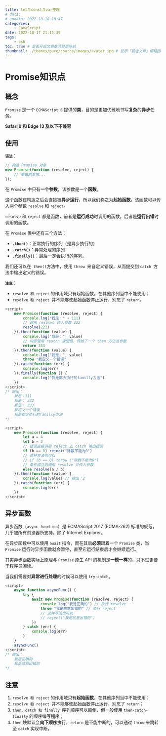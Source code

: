 ```yaml
---
title: let与const与var整理
# data:
# updata: 2022-10-18 18:47
categories: 
    - JavaScript
date: 2022-10-17 21:15:39
tags: 
    - es6
toc: true # 是否开启文章章节目录导航
thumbnail: ./themes/pure/source/images/avatar.jpg # 显示「最近文章」缩略图
---
```

# Promise知识点

## 概念

`Promise` 是一个 `ECMAScript 6` 提供的**类**，目的是更加优雅地书写**复杂**的**异步**任务。

**Safari 9 和 Edge 13 及以下不兼容**

## 使用 

**`语法`**：

```js
// 构造 Promise 对象
new Promise(function (resolve, reject) {
    // 要做的事情...
});
```

在 `Promise` 中只有**一个参数**，该参数是一个**函数**。

这个函数在构造之后会直接被**异步运行**，所以我们称之为**起始函数**。该函数可以传入两个参数 `resolve` 和 `reject`。

`resolve` 和 `reject` 都是函数，前者是**运行成功**时调用的函数，后者是**运行出错**时调用的函数。

在 `Promise` 类中还有三个方法：

-  **`.then()`**：正常执行的序列（是异步执行的）
-  **`.catch()`**：异常处理的序列
-  **`.finally()`**：最后一定会执行的序列。

我们还可以在` then()`方法中，使用 `throw `来自定义错误，从而提交到 `catch `方法中输出定义的错误。

**`注意`**：

- `resolve 和 reject` 的作用域只有起始函数，在其他序列当中不能使用；
- `resolve 和 reject `并不能够使起始函数停止运行，别忘了 `return`。

```js
<script>
    new Promise(function (resolve, reject) {
        console.log("我是：" + 111)
        // 调用 resolve 传入参数 222
        resolve(222)
    }).then(function (value) {
        console.log("我是：", value)
        // 内部使用 reutrn 返回值，传给下一个 then 方法当参数
        return 333
    }).then(function (value) {
        console.log("我是：", value)
        throw "我定义一个错误"
    }).catch(function (err) {
        console.log(err)
    }).finally(function () {
        console.log("我是都会执行的fanilly方法")
    })
</script>
/* 输出：
	我是：111
	我是： 222
	我是： 333
	我定义一个错误
	我是都会执行的fanilly方法
*/
```

```js
<script>
    new Promise(function (resolve, reject) {
        let a = 4
        let b = 2
        // 错误直接调用 reject 去 catch 输出错误
        if (b == 0) reject("除数不能为0")
        // 这种方法也可以
        // if (b == 0) throw ("除数不能为0")
        // 条件成立则调用 resolve 并传入参数
        else resolve(a / b)
    }).then(function (value) {
        console.log(value) // 输出：2
    }).catch(function (err) {
        console.log(err)
    })
</script>
```

## 异步函数

异步函数（`async function`）是 ECMAScript 2017 (ECMA-262) 标准的规范，几乎被所有浏览器所支持，除了 Internet Explorer。

在异步函数中可以使用 `await` 指令，而在其后**必须**跟着一个 `Promise` 类，当 `Promise` 运行时异步函数就会暂停，直至它运行结束后才会继续运行。

其实异步函数实际上原理与 `Promise` 原生 API 的机制是**一模一样**的，只不过更便于程序员阅读。

当我们需要对**异常进行处理**的时候可以使用 `try-catch`。

```js
<script>
    async function asyncFunc() {
        try {
            await new Promise(function (resolve, reject) {
                console.log("我是正确的") // 执行 resolve
                throw "我是故意出错的" // 执行 reject
                // 这种写法也可以
                // reject("我是故意出错的")
            })
        } catch (err) {
            console.log(err)
        }
    }
    asyncFunc()
</script>
/* 输出：
	我是正确的
	我是故意出错的
*/
```

## 注意

1. `resolve 和 reject` 的作用域只有**起始函数**，在其他序列当中不能使用；
2. `resolve 和 reject `并不能够使起始函数停止运行，别忘了 `return`；
3. `then、catch 和 finally `序列顺序可以颠倒，但一般使用 `then-catch-finally` 的顺序编写程序；
4. `then` 块默认会**向下顺序**执行，`return` 是不能中断的，可以通过 `throw` 来跳转至 `catch` 实现中断。